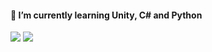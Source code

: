 #### 🌱 I’m currently learning Unity, C# and Python


 <img src="https://img.shields.io/badge/Android Studio-3DDC84?style=flat&logo=Android Studio&logoColor=white"/>
 <img src="https://img.shields.io/badge/java-007396?style=for-the-badge&logo=java&logoColor=white">

<!--
**TA-PP/TA-PP** is a ✨ _special_ ✨ repository because its `README.md` (this file) appears on your GitHub profile.

Here are some ideas to get you started:

- 🔭 I’m currently working on ...
- 🌱 I’m currently learning ...
- 👯 I’m looking to collaborate on ...
- 🤔 I’m looking for help with ...
- 💬 Ask me about ...
- 📫 How to reach me: ...
- 😄 Pronouns: ...
- ⚡ Fun fact: ...
-->

